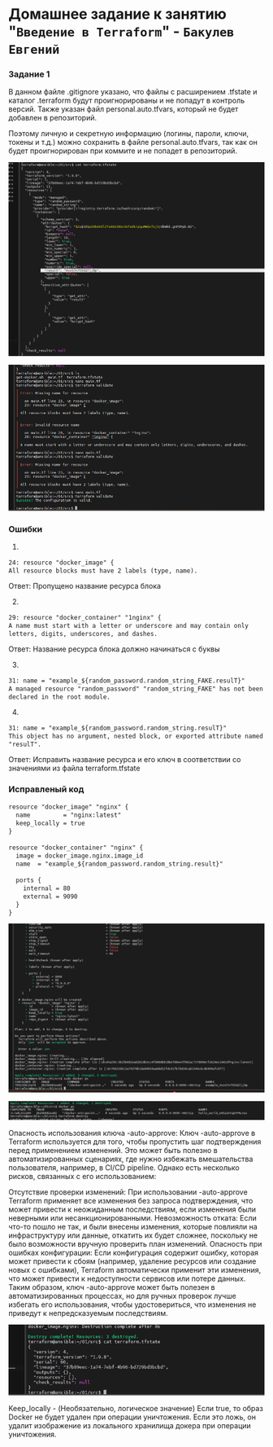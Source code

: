 # Домашнее задание к занятию "`Введение в Terraform`" - `Бакулев Евгений`

### Задание 1

В данном файле .gitignore указано, что файлы с расширением .tfstate и каталог .terraform будут проигнорированы и не попадут в контроль версий. Также указан файл personal.auto.tfvars, который не будет добавлен в репозиторий.

Поэтому личную и секретную информацию (логины, пароли, ключи, токены и т.д.) можно сохранить в файле personal.auto.tfvars, так как он будет проигнорирован при коммите и не попадет в репозиторий.


![Password](https://github.com/garrkiss/terraform_1/blob/main/img/randow_password.png)

![Terraform validate](https://github.com/garrkiss/terraform_1/blob/main/img/terraform_validate.png)

### Ошибки

1. 
```
24: resource "docker_image" {
All resource blocks must have 2 labels (type, name).
```
Ответ:
Пропущено название ресурса блока

2. 
```
29: resource "docker_container" "1nginx" {
A name must start with a letter or underscore and may contain only letters, digits, underscores, and dashes.
```
Ответ:
Название ресурса блока должно начинаться с буквы

3. 
```
31: name = "example_${random_password.random_string_FAKE.resulT}"
A managed resource "random_password" "random_string_FAKE" has not been declared in the root module.
```

4. 
```
31: name = "example_${random_password.random_string.resulT}"
This object has no argument, nested block, or exported attribute named "resulT".
```
Ответ:
Исправить название ресурса и его ключ в соответствии со значениями из файла terraform.tfstate


### Исправленый код
```
resource "docker_image" "nginx" {
  name         = "nginx:latest"
  keep_locally = true
}

resource "docker_container" "nginx" {
  image = docker_image.nginx.image_id
  name  = "example_${random_password.random_string.result}"

  ports {
    internal = 80
    external = 9090
  }
}

```

![Dockeps](https://github.com/garrkiss/terraform_1/blob/main/img/dockerps.png)

![Dockeps](https://github.com/garrkiss/terraform_1/blob/main/img/dockerps_hello.png)

Опасность использования ключа -auto-approve:
Ключ -auto-approve в Terraform используется для того, чтобы пропустить шаг подтверждения перед применением изменений. Это может быть полезно в автоматизированных сценариях, где нужно избежать вмешательства пользователя, например, в CI/CD pipeline. Однако есть несколько рисков, связанных с его использованием:

Отсутствие проверки изменений: При использовании -auto-approve Terraform применяет все изменения без запроса подтверждения, что может привести к неожиданным последствиям, если изменения были неверными или несанкционированными.
Невозможность отката: Если что-то пошло не так, и были внесены изменения, которые повлияли на инфраструктуру или данные, откатить их будет сложнее, поскольку не было возможности вручную проверить план изменений.
Опасность при ошибках конфигурации: Если конфигурация содержит ошибку, которая может привести к сбоям (например, удаление ресурсов или создание новых с ошибками), Terraform автоматически применит эти изменения, что может привести к недоступности сервисов или потере данных.
Таким образом, ключ -auto-approve может быть полезен в автоматизированных процессах, но для ручных проверок лучше избегать его использования, чтобы удостовериться, что изменения не приведут к непредсказуемым последствиям.

![tfstate](https://github.com/garrkiss/terraform_1/blob/main/img/terraform-tfstate.png)


Keep_locally - (Необязательно, логическое значение) Если true, то образ Docker не будет удален при операции уничтожения. Если это ложь, он удалит изображение из локального хранилища докера при операции уничтожения.



